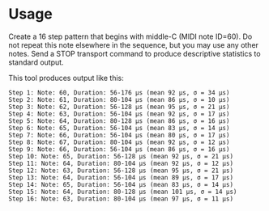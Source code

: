 # Usage

Create a 16 step pattern that begins with middle-C (MIDI note ID=60). Do not repeat this note elsewhere in the sequence, but you may use any other notes. Send a STOP transport command to produce descriptive statistics to standard output. 

This tool produces output like this:

```
Step 1: Note: 60, Duration: 56-176 μs (mean 92 μs, σ = 34 μs)
Step 2: Note: 61, Duration: 80-104 μs (mean 86 μs, σ = 10 μs)
Step 3: Note: 62, Duration: 56-128 μs (mean 95 μs, σ = 21 μs)
Step 4: Note: 63, Duration: 56-104 μs (mean 92 μs, σ = 17 μs)
Step 5: Note: 64, Duration: 80-128 μs (mean 86 μs, σ = 16 μs)
Step 6: Note: 65, Duration: 56-104 μs (mean 83 μs, σ = 14 μs)
Step 7: Note: 66, Duration: 56-104 μs (mean 80 μs, σ = 17 μs)
Step 8: Note: 67, Duration: 80-104 μs (mean 92 μs, σ = 12 μs)
Step 9: Note: 66, Duration: 56-104 μs (mean 86 μs, σ = 16 μs)
Step 10: Note: 65, Duration: 56-128 μs (mean 92 μs, σ = 21 μs)
Step 11: Note: 64, Duration: 80-104 μs (mean 92 μs, σ = 12 μs)
Step 12: Note: 63, Duration: 56-128 μs (mean 95 μs, σ = 21 μs)
Step 13: Note: 64, Duration: 56-104 μs (mean 89 μs, σ = 17 μs)
Step 14: Note: 65, Duration: 56-104 μs (mean 83 μs, σ = 14 μs)
Step 15: Note: 64, Duration: 80-128 μs (mean 101 μs, σ = 14 μs)
Step 16: Note: 63, Duration: 80-104 μs (mean 97 μs, σ = 11 μs)
```
